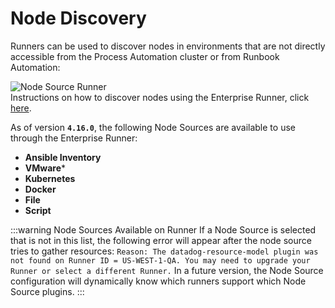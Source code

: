 # Node Discovery

Runners can be used to discover nodes in environments that are not directly accessible from the Process Automation cluster or from Runbook Automation:

![Node Source Runner](/assets/img/node-source-runner-selector.png)<br>
Instructions on how to discover nodes using the Enterprise Runner, click [here](/manual/projects/resource-model-sources/index.md#adding-nodes-to-a-project).

As of version **`4.16.0`**, the following Node Sources are available to use through the Enterprise Runner:
* **Ansible Inventory**
* **VMware***
* **Kubernetes**
* **Docker**
* **File**
* **Script**

:::warning Node Sources Available on Runner
If a Node Source is selected that is not in this list, the following error will appear after the node source tries to gather resources: `Reason: The datadog-resource-model plugin was not found on Runner ID = US-WEST-1-QA. You may need to upgrade your Runner or select a different Runner.` In a future version, the Node Source configuration will dynamically know which runners support which Node Source plugins.
:::